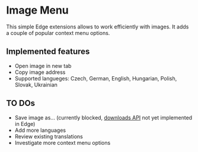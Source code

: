 # Image Menu

This simple Edge extensions allows to work efficiently with images. It adds a couple of popular context menu options.

## Implemented features

* Open image in new tab
* Copy image address
* Supported langueges: Czech, German, English, Hungarian, Polish, Slovak, Ukrainian

## TO DOs

* Save image as... (currently blocked, [downloads API](https://docs.microsoft.com/en-us/microsoft-edge/extensions/api-support/extension-api-roadmap) not yet implemented in Edge)
* Add more languages
* Review existing translations
* Investigate more context menu options
